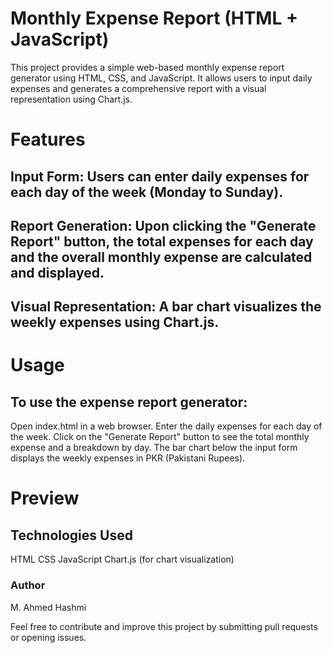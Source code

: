 # Monthly Expense Report (HTML + JavaScript)
This project provides a simple web-based monthly expense report generator using HTML, CSS, and JavaScript. It allows users to input daily expenses and generates a comprehensive report with a visual representation using Chart.js.

# Features
## Input Form: Users can enter daily expenses for each day of the week (Monday to Sunday).
## Report Generation: Upon clicking the "Generate Report" button, the total expenses for each day and the overall monthly expense are calculated and displayed.
## Visual Representation: A bar chart visualizes the weekly expenses using Chart.js.

# Usage
## To use the expense report generator:
Open index.html in a web browser.
Enter the daily expenses for each day of the week.
Click on the "Generate Report" button to see the total monthly expense and a breakdown by day.
The bar chart below the input form displays the weekly expenses in PKR (Pakistani Rupees).

# Preview
## Technologies Used
HTML
CSS
JavaScript
Chart.js (for chart visualization)

### Author
M. Ahmed Hashmi

Feel free to contribute and improve this project by submitting pull requests or opening issues.
